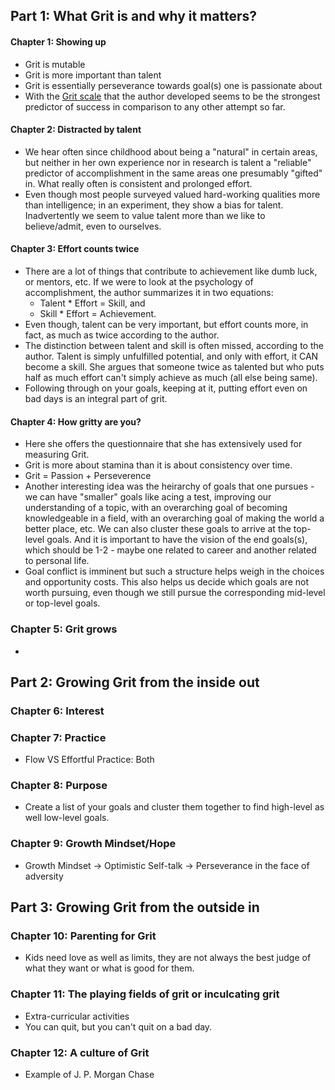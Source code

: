 ## Part 1: What Grit is and why it matters?
#### Chapter 1: Showing up
- Grit is mutable
- Grit is more important than talent
- Grit is essentially perseverance towards goal(s) one is passionate about
- With the [Grit scale](https://angeladuckworth.com/grit-scale/) that the author developed seems to be the strongest predictor of success in comparison to any other attempt so far.

#### Chapter 2: Distracted by talent
- We hear often since childhood about being a "natural" in certain areas, but neither in her own experience nor in research is talent a "reliable" predictor of accomplishment in the same areas one presumably "gifted" in. What really often is consistent and prolonged effort.
- Even though most people surveyed valued hard-working qualities more than intelligence; in an experiment, they show a bias for talent. Inadvertently we seem to value talent more than we like to believe/admit, even to ourselves.

#### Chapter 3: Effort counts twice
- There are a lot of things that contribute to achievement like dumb luck, or mentors, etc. If we were to look at the psychology of accomplishment, the author summarizes it in two equations:
    - Talent * Effort = Skill, and
    - Skill * Effort = Achievement.
- Even though, talent can be very important, but effort counts more, in fact, as much as twice according to the author.
- The distinction between talent and skill is often missed, according to the author. Talent is simply unfulfilled potential, and only with effort, it CAN become a skill. She argues that someone twice as talented but who puts half as much effort can't simply achieve as much (all else being same).
- Following through on your goals, keeping at it, putting effort even on bad days is an integral part of grit.

#### Chapter 4: How gritty are you?
- Here she offers the questionnaire that she has extensively used for measuring Grit.
- Grit is more about stamina than it is about consistency over time.
- Grit = Passion + Perseverence
- Another interesting idea was the heirarchy of goals that one pursues - we can have "smaller" goals like acing a test, improving our understanding of a topic, with an overarching goal of becoming knowledgeable in a field, with an overarching goal of making the world a better place, etc. We can also cluster these goals to arrive at the top-level goals. And it is important to have the vision of the end goals(s), which should be 1-2 - maybe one related to career and another related to personal life.
- Goal conflict is imminent but such a structure helps weigh in the choices and opportunity costs. This also helps us decide which goals are not worth pursuing, even though we still pursue the corresponding mid-level or top-level goals.

### Chapter 5: Grit grows
- 

## Part 2: Growing Grit from the inside out
### Chapter 6: Interest

### Chapter 7: Practice
- Flow VS Effortful Practice: Both

### Chapter 8: Purpose
- Create a list of your goals and cluster them together to find high-level as well low-level goals.
### Chapter 9: Growth Mindset/Hope
- Growth Mindset -> Optimistic Self-talk -> Perseverance in the face of adversity

## Part 3: Growing Grit from the outside in
### Chapter 10: Parenting for Grit
- Kids need love as well as limits, they are not always the best judge of what they want or what is good for them.

### Chapter 11: The playing fields of grit or inculcating grit
- Extra-curricular activities
- You can quit, but you can't quit on a bad day.

### Chapter 12: A culture of Grit
- Example of J. P. Morgan Chase
